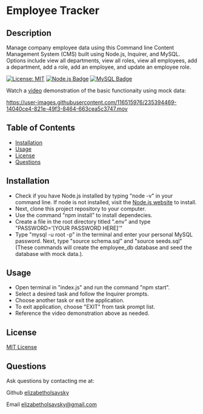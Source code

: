 # Employee Tracker

## Description
Manage company employee data using this Command line Content Management System (CMS) built using Node.js, Inquirer, and MySQL. Options include view all departments, view all roles, view all employees, add a department, add a role, add an employee, and update an employee role.

[![License: MIT](https://img.shields.io/badge/License-MIT-yellow.svg)](https://opensource.org/licenses/MIT) [![Node.js Badge](https://img.shields.io/badge/Node.js-393?logo=nodedotjs&logoColor=fff&style=flat)](https://nodejs.org/en) [![MySQL Badge](https://img.shields.io/badge/MySQL-4479A1?logo=mysql&logoColor=fff&style=flat)](https://www.npmjs.com/package/mysql2)

Watch a [video](https://drive.google.com/file/d/19lW-0GmEP5WKxZGGcbJgH0o3F3YHdwfB/view?usp=sharing) demonstration of the basic functionaity using mock data:

https://user-images.githubusercontent.com/116515976/235394469-14040ce4-821e-49f3-8464-663cea5c3747.mov

## Table of Contents
* [Installation](#installation)
* [Usage](#usage)
* [License](#license)
* [Questions](#questions)

## Installation
* Check if you have Node.js installed by typing "node -v" in your command line. If node is not installed, visit the [Node.js website](https://nodejs.org/en) to install. 
* Next, clone this project repository to your computer. 
* Use the command "npm install" to install dependecies. 
* Create a file in the root directory titled ".env" and type "PASSWORD='[YOUR PASSWORD HERE]'"
* Type "mysql -u root -p" in the terminal and enter your personal MySQL password. Next, type "source schema.sql" and "source seeds.sql" (These commands will create the employee_db database and seed the database with mock data.).

## Usage
* Open terminal in "index.js" and run the command "npm start".
* Select a desired task and follow the Inquirer prompts.
* Choose another task or exit the application.
* To exit application, choose "EXIT" from task prompt list. 
* Reference the video demonstration above as needed.

## License
[MIT License](https://opensource.org/licenses/MIT)

## Questions

Ask questions by contacting me at:

Github [elizabetholsavsky](https://github.com/elizabetholsavsky)

Email elizabetholsavsky@gmail.com
